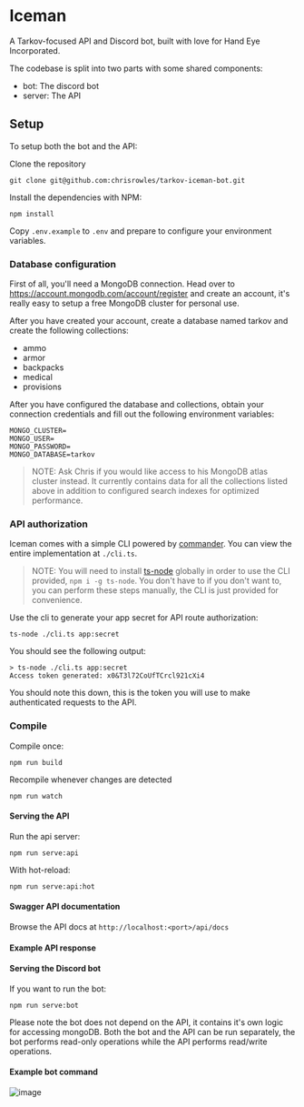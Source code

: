 # Iceman

A Tarkov-focused API and Discord bot, built with love for Hand Eye Incorporated.

The codebase is split into two parts with some shared components:

- bot: The discord bot
- server: The API

## Setup

To setup both the bot and the API:

Clone the repository
```
git clone git@github.com:chrisrowles/tarkov-iceman-bot.git
```

Install the dependencies with NPM:
```
npm install
```

Copy `.env.example` to `.env` and prepare to configure your environment variables.

### Database configuration

First of all, you'll need a MongoDB connection. Head over to https://account.mongodb.com/account/register and create an account, it's really easy to setup a free MongoDB cluster for personal use.

After you have created your account, create a database named tarkov and create the following collections:
- ammo
- armor
- backpacks
- medical
- provisions

After you have configured the database and collections, obtain your connection credentials and fill out the following environment variables:

```
MONGO_CLUSTER=
MONGO_USER=
MONGO_PASSWORD=
MONGO_DATABASE=tarkov
```

> NOTE: Ask Chris if you would like access to his MongoDB atlas cluster instead. It currently contains data for all the collections listed above in addition to configured search indexes for optimized performance.

### API authorization

Iceman comes with a simple CLI powered by [commander](https://www.npmjs.com/package/commander#installation). You can view the entire implementation at `./cli.ts`.

> NOTE: You will need to install [ts-node](https://www.npmjs.com/package/ts-node) globally in order to use the CLI provided, `npm i -g ts-node`. You don't have to if you don't want to, you can perform these steps manually, the CLI is just provided for convenience.

Use the cli to generate your app secret for API route authorization:
```
ts-node ./cli.ts app:secret
```

You should see the following output:
```
> ts-node ./cli.ts app:secret
Access token generated: x0&T3l72CoUfTCrcl921cXi4
```

You should note this down, this is the token you will use to make authenticated requests to the API.

### Compile
Compile once:
```
npm run build
```

Recompile whenever changes are detected
```
npm run watch
```

#### Serving the API

Run the api server:
```
npm run serve:api
```

With hot-reload:
```
npm run serve:api:hot
```

#### Swagger API documentation
Browse the API docs at `http://localhost:<port>/api/docs`

#### Example API response

#### Serving the Discord bot

If you want to run the bot:
```
npm run serve:bot
```

Please note the bot does not depend on the API, it contains it's own logic for accessing mongoDB. Both the bot and the API can be run separately, the bot performs read-only operations while the API performs read/write operations.

#### Example bot command

![image](https://i.imgur.com/TTvqIul.png)